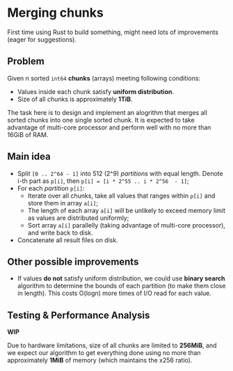 # Merging chunks

First time using Rust to build something, might need lots of improvements (eager for suggestions).

## Problem

Given n sorted `int64` **chunks** (arrays) meeting following conditions:

- Values inside each chunk satisfy **uniform distribution**.
- Size of all chunks is approximately **1TiB**.

The task here is to design and implement an alogrithm that merges all sorted chunks into one single sorted chunk. It is expected to take advantage of multi-core processor and perform well with no more than 16GiB of RAM.

## Main idea

- Split `[0 .. 2^64 - 1]` into 512 (2^9) *partitions* with equal length. Denote i-th part as `p[i]`, then `p[i] = [i * 2^55 .. i * 2^56  - 1]`;
- For each *partition* `p[i]`:
  -  Iterate over all chunks, take all values that ranges within `p[i]` and store them in array `a[i]`;
  -  The length of each array `a[i]` will be unlikely to exceed memory limit as values are distributed uniformly;
  -  Sort array `a[i]` parallelly (taking advantage of multi-core processor), and write back to disk.
- Concatenate all result files on disk.

## Other possible improvements

- If values **do not** satisfy uniform distribution, we could use **binary search** algorithm to determine the bounds of each partition (to make them close in length). This costs O(logn) more times of I/O read for each value.  

## Testing & Performance Analysis

**WIP**

Due to hardware limitations, size of all chunks are limited to **256MiB**, and we expect our algorithm to get everything done using no more than approximately **1MiB** of memory (which maintains the x256 ratio).
